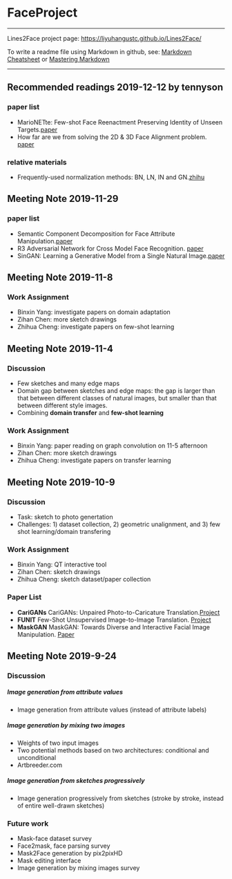 # FaceProject

---
Lines2Face project page: https://liyuhangustc.github.io/Lines2Face/

To write a readme file using Markdown in github, see: [Markdown Cheatsheet](https://github.com/adam-p/markdown-here/wiki/Markdown-Here-Cheatsheet) or [Mastering Markdown](https://guides.github.com/features/mastering-markdown/)

---
## Recommended readings 2019-12-12 by tennyson
### paper list
* MarioNETte: Few-shot Face Reenactment Preserving Identity of Unseen Targets.[paper](https://arxiv.org/abs/1911.08139)
* How far are we from solving the 2D & 3D Face Alignment problem. [paper](https://arxiv.org/abs/1703.07332)
### relative materials
* Frequently-used normalization methods: BN, LN, IN and GN.[zhihu](https://zhuanlan.zhihu.com/p/72589565)

## Meeting Note 2019-11-29
### paper list
* Semantic Component Decomposition for Face Attribute Manipulation.[paper](http://jiaya.me/papers/faceattri_cvpr19.pdf)
* R3 Adversarial Network for Cross Model Face Recognition. [paper](http://openaccess.thecvf.com/content_CVPR_2019/papers/Chen_R3_Adversarial_Network_for_Cross_Model_Face_Recognition_CVPR_2019_paper.pdf)
* SinGAN: Learning a Generative Model from a Single Natural Image.[paper](https://arxiv.org/pdf/1905.01164.pdf)

## Meeting Note 2019-11-8
### Work Assignment
* Binxin Yang: investigate papers on domain adaptation
* Zihan Chen: more sketch drawings
* Zhihua Cheng: investigate papers on few-shot learning

## Meeting Note 2019-11-4
### Discussion
* Few sketches and many edge maps
* Domain gap between sketches and edge maps: the gap is larger than that between different classes of natural images, but smaller than that between different style images.
* Combining **domain transfer** and **few-shot learning**
### Work Assignment
* Binxin Yang: paper reading on graph convolution on 11-5 afternoon
* Zihan Chen: more sketch drawings
* Zhihua Cheng: investigate papers on transfer learning

## Meeting Note 2019-10-9
### Discussion
* Task: sketch to photo genertation 
* Challenges: 1) dataset collection, 2) geometric unalignment, and 3) few shot learning/domain transfering
### Work Assignment
* Binxin Yang: QT interactive tool
* Zihan Chen: sketch drawings
* Zhihua Cheng: sketch dataset/paper collection
### Paper List
* **CariGANs** CariGANs: Unpaired Photo-to-Caricature Translation.[Project](https://cari-gan.github.io/)
* **FUNIT** Few-Shot Unsupervised Image-to-Image Translation. [Project](https://nvlabs.github.io/FUNIT/)
* **MaskGAN** MaskGAN: Towards Diverse and Interactive Facial Image Manipulation. [Paper](https://arxiv.org/pdf/1907.11922.pdf)

## Meeting Note 2019-9-24
### Discussion
##### Image generation from attribute values
* Image generation from attribute values (instead of attribute labels)
##### Image generation by mixing two images
* Weights of two input images
* Two potential methods based on two architectures: conditional and unconditional
* Artbreeder.com
##### Image generation from sketches progressively
* Image generation progressively from sketches (stroke by stroke, instead of entire well-drawn sketches)
### Future work
* Mask-face dataset survey
* Face2mask, face parsing survey
* Mask2Face generation by pix2pixHD
* Mask editing interface
* Image generation by mixing images survey
